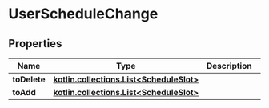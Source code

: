 
# UserScheduleChange

## Properties
| Name | Type | Description | Notes |
| ------------ | ------------- | ------------- | ------------- |
| **toDelete** | [**kotlin.collections.List&lt;ScheduleSlot&gt;**](ScheduleSlot.md) |  |  [optional] |
| **toAdd** | [**kotlin.collections.List&lt;ScheduleSlot&gt;**](ScheduleSlot.md) |  |  [optional] |



